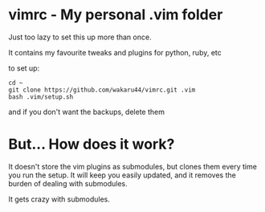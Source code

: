 

# vimrc - My personal .vim folder

Just too lazy to set this up more than once.

It contains my favourite tweaks and plugins for python, ruby, etc

to set up:

    cd ~
    git clone https://github.com/wakaru44/vimrc.git .vim
    bash .vim/setup.sh

and if you don't want the backups, delete them

# But... How does it work?

It doesn't store the vim plugins as submodules, but clones them every time you run the setup.
It will keep you easily updated, and it removes the burden of dealing with submodules.

It gets crazy with submodules.
